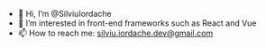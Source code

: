 - 👋 Hi, I’m @SilviuIordache
- 👀 I’m interested in front-end frameworks such as React and Vue
- 📫 How to reach me: silviu.iordache.dev@gmail.com

<!---
SilviuIordache/SilviuIordache is a ✨ special ✨ repository because its `README.md` (this file) appears on your GitHub profile.
You can click the Preview link to take a look at your changes.
--->
